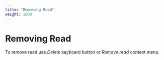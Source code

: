 ```yaml
---
title: "Removing Read"
weight: 1000
---
```



# Removing Read

To remove read use _Delete_ keyboard button or _Remove read_ context menu.
